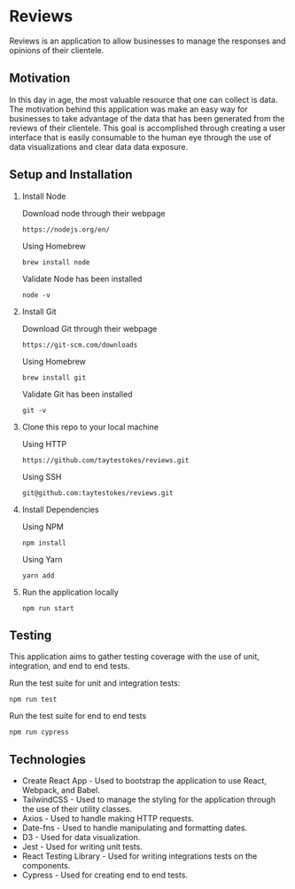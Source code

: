 # Reviews

Reviews is an application to allow businesses to manage the responses and opinions of their clientele.

## Motivation

In this day in age, the most valuable resource that one can collect is data. The motivation behind this application was make an easy way for
businesses to take advantage of the data that has been generated from the reviews of their clientele. This goal is accomplished through creating
a user interface that is easily consumable to the human eye through the use of data visualizations and clear data data exposure.

## Setup and Installation

1. Install Node
    
    Download node through their webpage

    ```
    https://nodejs.org/en/
    ```

    Using Homebrew

    ```
    brew install node
    ```

    Validate Node has been installed

    ```
    node -v
    ```

2. Install Git

    Download Git through their webpage

    ```
    https://git-scm.com/downloads
    ```

    Using Homebrew

    ```
    brew install git
    ```

    Validate Git has been installed

    ```
    git -v
    ```

3. Clone this repo to your local machine

    Using HTTP

    ```
    https://github.com/taytestokes/reviews.git
    ```

    Using SSH

    ```
    git@github.com:taytestokes/reviews.git
    ```

4. Install Dependencies

    Using NPM

    ```
    npm install
    ```

    Using Yarn

    ```
    yarn add
    ```

5. Run the application locally

    ```
    npm run start
    ```
    
## Testing

This application aims to gather testing coverage with the use of unit, integration, and end to end tests.

Run the test suite for unit and integration tests:

```
npm run test
```

Run the test suite for end to end tests

```
npm run cypress
```

## Technologies

- Create React App - Used to bootstrap the application to use React, Webpack, and Babel.
- TailwindCSS - Used to manage the styling for the application through the use of their utility classes.
- Axios - Used to handle making HTTP requests.
- Date-fns - Used to handle manipulating and formatting dates.
- D3 - Used for data visualization.
- Jest - Used for writing unit tests.
- React Testing Library - Used for writing integrations tests on the components.
- Cypress - Used for creating end to end tests.